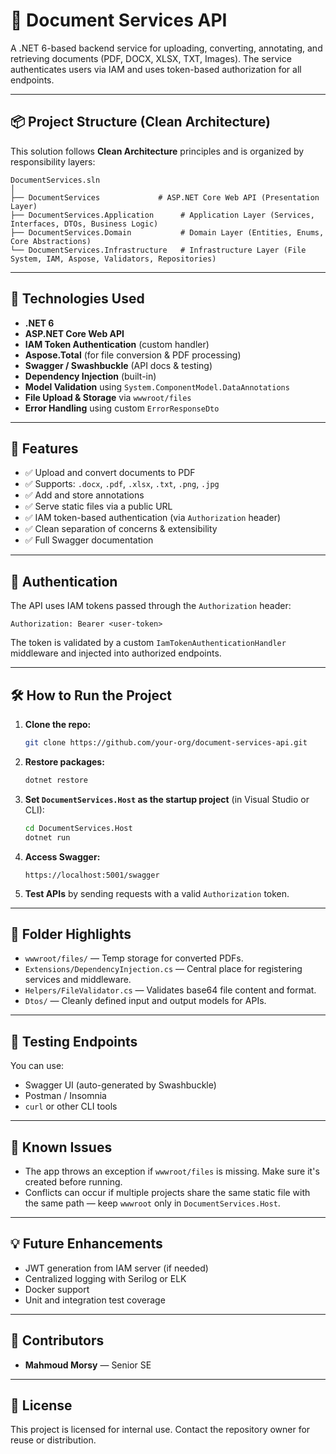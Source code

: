 
# 📄 Document Services API

A .NET 6-based backend service for uploading, converting, annotating, and retrieving documents (PDF, DOCX, XLSX, TXT, Images). The service authenticates users via IAM and uses token-based authorization for all endpoints.

---

## 📦 Project Structure (Clean Architecture)

This solution follows **Clean Architecture** principles and is organized by responsibility layers:

```
DocumentServices.sln
│
├── DocumentServices             # ASP.NET Core Web API (Presentation Layer)
├── DocumentServices.Application      # Application Layer (Services, Interfaces, DTOs, Business Logic)
├── DocumentServices.Domain           # Domain Layer (Entities, Enums, Core Abstractions)
└── DocumentServices.Infrastructure   # Infrastructure Layer (File System, IAM, Aspose, Validators, Repositories)
```

---

## 🧰 Technologies Used

- **.NET 6**
- **ASP.NET Core Web API**
- **IAM Token Authentication** (custom handler)
- **Aspose.Total** (for file conversion & PDF processing)
- **Swagger / Swashbuckle** (API docs & testing)
- **Dependency Injection** (built-in)
- **Model Validation** using `System.ComponentModel.DataAnnotations`
- **File Upload & Storage** via `wwwroot/files`
- **Error Handling** using custom `ErrorResponseDto`

---

## 🚀 Features

- ✅ Upload and convert documents to PDF
- ✅ Supports: `.docx`, `.pdf`, `.xlsx`, `.txt`, `.png`, `.jpg`
- ✅ Add and store annotations
- ✅ Serve static files via a public URL
- ✅ IAM token-based authentication (via `Authorization` header)
- ✅ Clean separation of concerns & extensibility
- ✅ Full Swagger documentation

---

## 🔐 Authentication

The API uses IAM tokens passed through the `Authorization` header:

```
Authorization: Bearer <user-token>
```

The token is validated by a custom `IamTokenAuthenticationHandler` middleware and injected into authorized endpoints.

---

## 🛠️ How to Run the Project

1. **Clone the repo:**
   ```bash
   git clone https://github.com/your-org/document-services-api.git
   ```

2. **Restore packages:**
   ```bash
   dotnet restore
   ```

3. **Set `DocumentServices.Host` as the startup project** (in Visual Studio or CLI):
   ```bash
   cd DocumentServices.Host
   dotnet run
   ```

4. **Access Swagger:**
   ```
   https://localhost:5001/swagger
   ```

5. **Test APIs** by sending requests with a valid `Authorization` token.

---

## 📂 Folder Highlights

- `wwwroot/files/` — Temp storage for converted PDFs.
- `Extensions/DependencyInjection.cs` — Central place for registering services and middleware.
- `Helpers/FileValidator.cs` — Validates base64 file content and format.
- `Dtos/` — Cleanly defined input and output models for APIs.

---

## 🧪 Testing Endpoints

You can use:
- Swagger UI (auto-generated by Swashbuckle)
- Postman / Insomnia
- `curl` or other CLI tools

---

## 📌 Known Issues

- The app throws an exception if `wwwroot/files` is missing. Make sure it's created before running.
- Conflicts can occur if multiple projects share the same static file with the same path — keep `wwwroot` only in `DocumentServices.Host`.

---

## 💡 Future Enhancements

- JWT generation from IAM server (if needed)
- Centralized logging with Serilog or ELK
- Docker support
- Unit and integration test coverage

---

## 👥 Contributors

- **Mahmoud Morsy** — Senior SE

---

## 📄 License

This project is licensed for internal use. Contact the repository owner for reuse or distribution.
